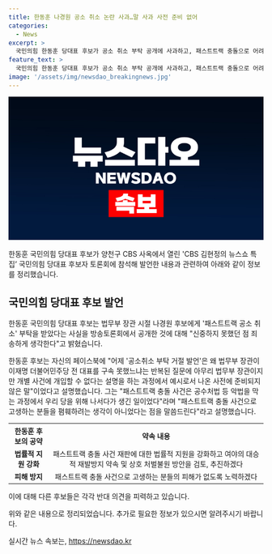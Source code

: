 ```yaml
---
title: 한동훈 나경원 공소 취소 논란 사과…말 사과 사전 준비 없어
categories:
  - News
excerpt: >
  국민의힘 한동훈 당대표 후보가 공소 취소 부탁 공개에 사과하고, 패스트트랙 충돌으로 어려움 겪는 이들에 대한 지원 강화를 약속했다. 그는 당대표가 되면 법률적 지원을 강화하고 피해 없도록 노력할 것이라고 밝혔다. 전날 토론회에서 이에 관련한 발언을 한 나 후보는 분별력이 없다며 반박했고, 원희룡 후보 역시 책임 회피를 비판하며 당의 단합을 촉구했다.
feature_text: >
  국민의힘 한동훈 당대표 후보가 공소 취소 부탁 공개에 사과하고, 패스트트랙 충돌으로 어려움 겪는 이들에 대한 지원 강화를 약속했다. 그는 당대표가 되면 법률적 지원을 강화하고 피해 없도록 노력할 것이라고 밝혔다. 전날 토론회에서 이에 관련한 발언을 한 나 후보는 분별력이 없다며 반박했고, 원희룡 후보 역시 책임 회피를 비판하며 당의 단합을 촉구했다.
image: '/assets/img/newsdao_breakingnews.jpg'
---
```


<p><img src="/assets/img/newsdao_breakingnews.jpg" alt="implanttips 속보" /></p>

<p>한동훈 국민의힘 당대표 후보가 양천구 CBS 사옥에서 열린 'CBS 김현정의 뉴스쇼 특집’ 국민의힘 당대표 후보자 토론회에 참석해 발언한 내용과 관련하여 아래와 같이 정보를 정리했습니다.</p>

<h2 data-ke-size="size26">국민의힘 당대표 후보 발언</h2>

<p data-ke-size="size16">한동훈 국민의힘 당대표 후보는 법무부 장관 시절 나경원 후보에게 '패스트트랙 공소 취소' 부탁을 받았다는 사실을 방송토론회에서 공개한 것에 대해 "신중하지 못했던 점 죄송하게 생각한다"고 밝혔습니다.

한동훈 후보는 자신의 페이스북에 "어제 '공소취소 부탁 거절 발언'은 왜 법무부 장관이 이재명 더불어민주당 전 대표를 구속 못했느냐는 반복된 질문에 아무리 법무부 장관이지만 개별 사건에 개입할 수 없다는 설명을 하는 과정에서 예시로서 나온 사전에 준비되지 않은 말"이었다고 설명했습니다. 그는 "패스트트랙 충돌 사건은 공수처법 등 악법을 막는 과정에서 우리 당을 위해 나서다가 생긴 일이었다"라며 "패스트트랙 충돌 사건으로 고생하는 분들을 폄훼하려는 생각이 아니었다는 점을 말씀드린다"라고 설명했습니다.</p>

<table>
  <tr>
    <th>한동훈 후보의 공약</th>
    <th>약속 내용</th>
  </tr>
  <tr>
    <td style="text-align: center; height: 17px;"><b>법률적 지원 강화</b></td>
    <td style="text-align: center; height: 17px;">패스트트랙 충돌 사건 재판에 대한 법률적 지원을 강화하고 여야의 대승적 재발방지 약속 및 상호 처벌불원 방안을 검토, 추진하겠다</td>
  </tr>
  <tr>
    <td style="text-align: center; height: 17px;"><b>피해 방지</b></td>
    <td style="text-align: center; height: 17px;">패스트트랙 충돌 사건으로 고생하는 분들의 피해가 없도록 노력하겠다</td>
  </tr>
</table>

<p>이에 대해 다른 후보들은 각각 반대 의견을 피력하고 있습니다.</p>

<p>위와 같은 내용으로 정리되었습니다. 추가로 필요한 정보가 있으시면 알려주시기 바랍니다.</p>
실시간 뉴스 속보는, <a href="https://newsdao.kr" rel="dofollow">https://newsdao.kr</a>


